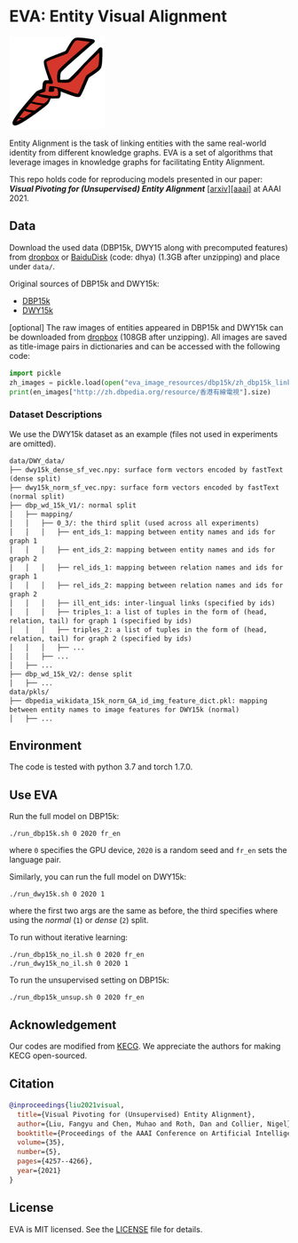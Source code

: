 # EVA: Entity Visual Alignment

![EVA logo](misc/EVA_logo.png)

Entity Alignment is the task of linking entities with the same real-world identity from different knowledge graphs. EVA is a set of algorithms that leverage images in knowledge graphs for facilitating Entity Alignment.

This repo holds code for reproducing models presented in our paper: **_Visual Pivoting for (Unsupervised) Entity Alignment_** [\[arxiv\]](https://arxiv.org/pdf/2009.13603.pdf)[\[aaai\]](https://ojs.aaai.org/index.php/AAAI/article/view/16550) at AAAI 2021.


## Data

Download the used data (DBP15k, DWY15 along with precomputed features) from [dropbox](https://www.dropbox.com/sh/5jteio17gfzp3xc/AACeXmsMEYts0O5_0Cuva7lPa?dl=0) or [BaiduDisk](https://pan.baidu.com/s/1TnQMzKboMymvutc0hn8Y0Q) (code: dhya) (1.3GB after unzipping) and place under `data/`. 

Original sources of DBP15k and DWY15k:
- [DBP15k](http://ws.nju.edu.cn/jape/)
- [DWY15k](https://github.com/nju-websoft/RSN/blob/master/entity-alignment-full-data.7z)

[optional] The raw images of entities appeared in DBP15k and DWY15k can be downloaded from [dropbox](https://www.dropbox.com/sh/rnvtnjhymbu8wh0/AACONryOmrNvoCkir2R8Dwxha?dl=0) (108GB after unzipping). All images are saved as title-image pairs in dictionaries and can be accessed with the following code:
```python
import pickle
zh_images = pickle.load(open("eva_image_resources/dbp15k/zh_dbp15k_link_img_dict_full.pkl",'rb'))
print(en_images["http://zh.dbpedia.org/resource/香港有線電視"].size)
```

### Dataset Descriptions

We use the DWY15k dataset as an example (files not used in experiments are omitted).

```
data/DWY_data/
├── dwy15k_dense_sf_vec.npy: surface form vectors encoded by fastText (dense split)
├── dwy15k_norm_sf_vec.npy: surface form vectors encoded by fastText (normal split)
├── dbp_wd_15k_V1/: normal split
│   ├── mapping/
│   │   ├── 0_3/: the third split (used across all experiments)
│   │   │   ├── ent_ids_1: mapping between entity names and ids for graph 1
│   │   │   ├── ent_ids_2: mapping between entity names and ids for graph 2
│   │   │   ├── rel_ids_1: mapping between relation names and ids for graph 1
│   │   │   ├── rel_ids_2: mapping between relation names and ids for graph 2
│   │   │   ├── ill_ent_ids: inter-lingual links (specified by ids)
│   │   │   ├── triples_1: a list of tuples in the form of (head, relation, tail) for graph 1 (specified by ids)
│   │   │   ├── triples_2: a list of tuples in the form of (head, relation, tail) for graph 2 (specified by ids)
│   │   │   ├── ...
│   │   ├── ...
│   ├── ...
├── dbp_wd_15k_V2/: dense split
│   ├── ...
data/pkls/
├── dbpedia_wikidata_15k_norm_GA_id_img_feature_dict.pkl: mapping between entity names to image features for DWY15k (normal)
│   ├── ...
```

## Environment
The code is tested with python 3.7 and torch 1.7.0.

## Use EVA
Run the full model on DBP15k:
```console
./run_dbp15k.sh 0 2020 fr_en
```
where `0` specifies the GPU device, `2020` is a random seed and `fr_en` sets the language pair.

Similarly, you can run the full model on DWY15k:
```console
./run_dwy15k.sh 0 2020 1
```
where the first two args are the same as before, the third specifies where using the *normal* (`1`) or *dense* (`2`) split.

To run without iterative learning:
```console
./run_dbp15k_no_il.sh 0 2020 fr_en
./run_dwy15k_no_il.sh 0 2020 1
```

To run the unsupervised setting on DBP15k:
```console
./run_dbp15k_unsup.sh 0 2020 fr_en
```

## Acknowledgement
Our codes are modified from [KECG](https://github.com/THU-KEG/KECG). We appreciate the authors for making KECG open-sourced.

## Citation
```bibtex
@inproceedings{liu2021visual,
  title={Visual Pivoting for (Unsupervised) Entity Alignment},
  author={Liu, Fangyu and Chen, Muhao and Roth, Dan and Collier, Nigel},
  booktitle={Proceedings of the AAAI Conference on Artificial Intelligence},
  volume={35},
  number={5},
  pages={4257--4266},
  year={2021}
}
```

## License
EVA is MIT licensed. See the [LICENSE](LICENSE) file for details.

